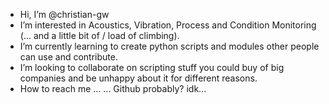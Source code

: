 - Hi, I’m @christian-gw
- I’m interested in Acoustics, Vibration, Process and Condition Monitoring (... and a little bit of / load of climbing).
- I’m currently learning to create python scripts and modules other people can use and contribute.
- I’m looking to collaborate on scripting stuff you could buy of big companies and be unhappy about it for different reasons. 
- How to reach me ... ... Github probably? idk...

<!---
christian-gw/christian-gw is a ✨ special ✨ repository because its `README.md` (this file) appears on your GitHub profile.
You can click the Preview link to take a look at your changes.
--->
